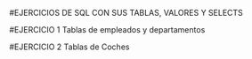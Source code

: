 #EJERCICIOS DE SQL CON SUS TABLAS, VALORES Y SELECTS

#EJERCICIO 1
Tablas de empleados y departamentos

#EJERCICIO 2
Tablas de Coches

